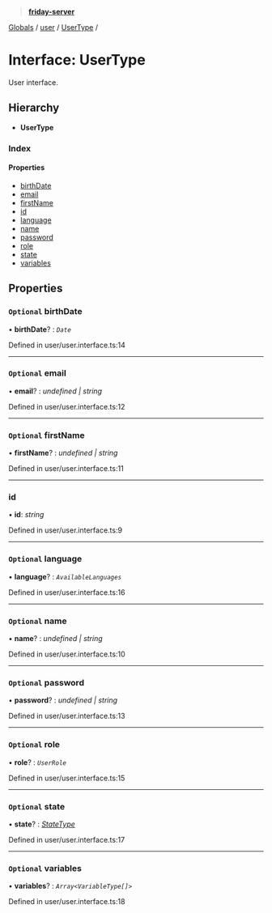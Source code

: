> **[friday-server](../README.md)**

[Globals](../globals.md) / [user](../modules/user.md) / [UserType](user.usertype.md) /

# Interface: UserType

User interface.

## Hierarchy

* **UserType**

### Index

#### Properties

* [birthDate](user.usertype.md#optional-birthdate)
* [email](user.usertype.md#optional-email)
* [firstName](user.usertype.md#optional-firstname)
* [id](user.usertype.md#id)
* [language](user.usertype.md#optional-language)
* [name](user.usertype.md#optional-name)
* [password](user.usertype.md#optional-password)
* [role](user.usertype.md#optional-role)
* [state](user.usertype.md#optional-state)
* [variables](user.usertype.md#optional-variables)

## Properties

### `Optional` birthDate

• **birthDate**? : *`Date`*

Defined in user/user.interface.ts:14

___

### `Optional` email

• **email**? : *undefined | string*

Defined in user/user.interface.ts:12

___

### `Optional` firstName

• **firstName**? : *undefined | string*

Defined in user/user.interface.ts:11

___

###  id

• **id**: *string*

Defined in user/user.interface.ts:9

___

### `Optional` language

• **language**? : *`AvailableLanguages`*

Defined in user/user.interface.ts:16

___

### `Optional` name

• **name**? : *undefined | string*

Defined in user/user.interface.ts:10

___

### `Optional` password

• **password**? : *undefined | string*

Defined in user/user.interface.ts:13

___

### `Optional` role

• **role**? : *`UserRole`*

Defined in user/user.interface.ts:15

___

### `Optional` state

• **state**? : *[StateType](state.statetype.md)*

Defined in user/user.interface.ts:17

___

### `Optional` variables

• **variables**? : *`Array<VariableType[]>`*

Defined in user/user.interface.ts:18